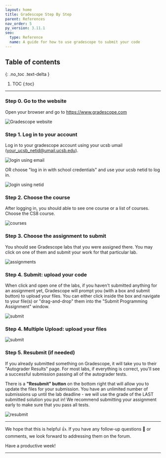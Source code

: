 ```yaml
---
layout: home
title: Gradescope Step By Step
parent: References
nav_order: 5
py_version: 3.11.1
seo:
  type: Reference
  name: A guide for how to use gradescope to submit your code
---
```


## Table of contents
{: .no_toc .text-delta }

1. TOC
{:toc}

---

### Step 0. Go to the website

Open your browser and go to <https://www.gradescope.com>

![Gradescope website](https://ucsb-csw8.github.io/s23/assets/images/gradescope/s0_gradescope-site.png)

### Step 1. Log in to your account

Log in to your gradescope account using your ucsb umail (your_ucsb_netid@umail.ucsb.edu).

![login using email](https://ucsb-csw8.github.io/s23/assets/images/gradescope/s1_login_email.png)

OR choose "log in in with school credentials" and use your ucsb netid to log in.

![login using netid](https://ucsb-csw8.github.io/s23/assets/images/gradescope/s1_login_netid.png)

### Step 2. Choose the course

After logging in, you should able to see one course or a list of courses. Choose the CS8 course.

![courses](https://ucsb-csw8.github.io/s23/assets/images/gradescope/s2_course.png)

### Step 3. Choose the assignment to submit

You should see Gradescope labs that you were assigned there. You may click on one of them and submit your work for that particular lab.

![assignments](https://ucsb-csw8.github.io/s23/assets/images/gradescope/s3_assignments.png)


### Step 4. Submit: upload your code

When click and open one of the labs, if you haven't submitted anything for an assignment yet, Gradescope will prompt you (with a box and submit button) to upload your files. You can either click inside the box and navigate to your file(s) or "drag-and-drop" them into the "Submit Programming Assignment" window.

![submit](https://ucsb-csw8.github.io/s23/assets/images/gradescope/s4_submit.png)

### Step 4. Multiple Upload: upload your files

![submit](https://ucsb-csw8.github.io/s23/assets/images/gradescope/s4_multiple_upload.png)


### Step 5. Resubmit (if needed)

If you already submitted something on Gradescope, it will take you to their "Autograder Results" page. For most labs, if everything is correct, you'll see a successful submission passing all of the autograder tests.


There is a **"Resubmit" button** on the bottom right that will allow you to update the files for your submission. You have an unlimited number of submissions up until the lab deadline - we will use the grade of the LAST submitted solution you put in! We recommend submitting your assignment early to make sure that you pass all tests.


![resubmit](https://ucsb-csw8.github.io/s23/assets/images/gradescope/s5_resubmit.png)


---

We hope that this is helpful 👍. If you have any follow-up questions 🧐 or comments, we look forward to addressing them on the forum.

Have a productive week!

---
<!-- Acknowledgements
{: .fs-4 }

* Special thanks to Liubov Kurafeeva and Roman Beltiukov for creating the initial instructions and screenshots.
  {: .fs-3 }
* Updated W23 by P. Conrad
  {: .fs-3 }

* General instructions were adopted from <https://python-adv-web-apps.readthedocs.io/en/latest/>.
  {: .fs-3 } -->

